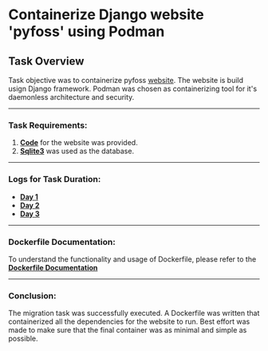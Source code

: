 # **Containerize Django website 'pyfoss' using Podman**

## **Task Overview**

Task objective was to containerize pyfoss [website](https://python.fossee.in/). The website is build usign Django framework. Podman was chosen as containerizing tool for it's daemonless architecture and security. 

---

### **Task Requirements:**
1. **[Code](https://github.com/FOSSEE/pyfoss)** for the website was provided.
1. **[Sqlite3](https://www.sqlite.org/)** was used as the database.

---

### **Logs for Task Duration:**
- [**Day 1**](./Logs/Day1.md)
- [**Day 2**](./Logs/Day2.md)
- [**Day 3**](./Logs/Day3.md)

---

### **Dockerfile Documentation:**
To understand the functionality and usage of Dockerfile, please refer to the [**Dockerfile Documentation**](./Dockerfile_docs.md)

---

### **Conclusion:**
The migration task was successfully executed. A Dockerfile was written that containerized all the dependencies for the website to run. Best effort was made to make sure that the final container was as minimal and simple as possible.  
